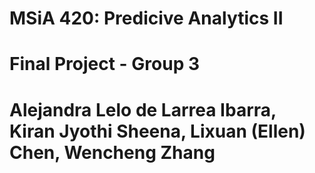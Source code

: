 # MSiA 420: Predicive Analytics II
# Final Project - Group 3
# Alejandra Lelo de Larrea Ibarra, Kiran Jyothi Sheena, Lixuan (Ellen) Chen, Wencheng Zhang
